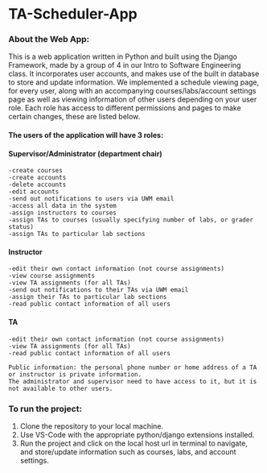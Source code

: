 # TA-Scheduler-App

### About the Web App:
   This is a web application written in Python and built using the Django Framework, made by a group of 4 in our Intro to Software Engineering class. It incorporates user accounts, and makes use of the built in database to store and update information. We implemented a schedule viewing page, for every user, along with an accompanying courses/labs/account settings page as well as viewing information of other users depending on your user role. Each role has access to different permissions and pages to make certain changes, these are listed below.

#### The users of the application will have 3 roles:
   #### Supervisor/Administrator (department chair)
    -create courses
    -create accounts
    -delete accounts
    -edit accounts
    -send out notifications to users via UWM email
    -access all data in the system
    -assign instructors to courses
    -assign TAs to courses (usually specifying number of labs, or grader status)
    -assign TAs to particular lab sections
  #### Instructor
    -edit their own contact information (not course assignments)
    -view course assignments
    -view TA assignments (for all TAs)
    -send out notifications to their TAs via UWM email
    -assign their TAs to particular lab sections
    -read public contact information of all users
  #### TA
    -edit their own contact information (not course assignments)
    -view TA assignments (for all TAs)
    -read public contact information of all users

    Public information: the personal phone number or home address of a TA or instructor is private information. 
    The administrator and supervisor need to have access to it, but it is not available to other users.

### To run the project:
  1. Clone the repository to your local machine.
  2. Use VS-Code with the appropriate python/django extensions installed.
  3. Run the project and click on the local host url in terminal to navigate, and store/update information such as courses, labs, and account settings.
